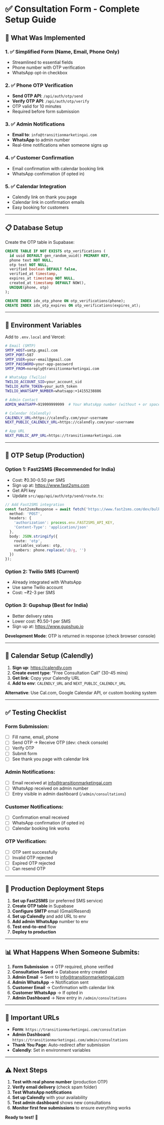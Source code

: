 # ✅ Consultation Form - Complete Setup Guide

## 🎯 What Was Implemented

### 1. ✅ Simplified Form (Name, Email, Phone Only)
- Streamlined to essential fields
- Phone number with OTP verification
- WhatsApp opt-in checkbox

### 2. ✅ Phone OTP Verification
- **Send OTP API**: `/api/auth/otp/send`
- **Verify OTP API**: `/api/auth/otp/verify`
- OTP valid for 10 minutes
- Required before form submission

### 3. ✅ Admin Notifications
- **Email to**: `info@transitionmarketingai.com`
- **WhatsApp** to admin number
- Real-time notifications when someone signs up

### 4. ✅ Customer Confirmation
- Email confirmation with calendar booking link
- WhatsApp confirmation (if opted in)

### 5. ✅ Calendar Integration
- Calendly link on thank you page
- Calendar link in confirmation emails
- Easy booking for customers

---

## 📋 Database Setup

Create the OTP table in Supabase:

```sql
CREATE TABLE IF NOT EXISTS otp_verifications (
  id uuid DEFAULT gen_random_uuid() PRIMARY KEY,
  phone text NOT NULL,
  otp text NOT NULL,
  verified boolean DEFAULT false,
  verified_at timestamp,
  expires_at timestamp NOT NULL,
  created_at timestamp DEFAULT NOW(),
  UNIQUE(phone, otp)
);

CREATE INDEX idx_otp_phone ON otp_verifications(phone);
CREATE INDEX idx_otp_expires ON otp_verifications(expires_at);
```

---

## 🔧 Environment Variables

Add to `.env.local` and Vercel:

```bash
# Email (SMTP)
SMTP_HOST=smtp.gmail.com
SMTP_PORT=587
SMTP_USER=your-email@gmail.com
SMTP_PASSWORD=your-app-password
SMTP_FROM=noreply@transitionmarketingai.com

# WhatsApp (Twilio)
TWILIO_ACCOUNT_SID=your_account_sid
TWILIO_AUTH_TOKEN=your_auth_token
TWILIO_WHATSAPP_NUMBER=whatsapp:+14155238886

# Admin Contact
ADMIN_WHATSAPP=919999999999  # Your WhatsApp number (without + or spaces)

# Calendar (Calendly)
CALENDLY_URL=https://calendly.com/your-username
NEXT_PUBLIC_CALENDLY_URL=https://calendly.com/your-username

# App URL
NEXT_PUBLIC_APP_URL=https://transitionmarketingai.com
```

---

## 📱 OTP Setup (Production)

### Option 1: Fast2SMS (Recommended for India)
- Cost: ₹0.30-0.50 per SMS
- Sign up at: https://www.fast2sms.com
- Get API key
- Update `src/app/api/auth/otp/send/route.ts`:

```typescript
// Add Fast2SMS integration
const fast2smsResponse = await fetch('https://www.fast2sms.com/dev/bulkV2', {
  method: 'POST',
  headers: {
    'authorization': process.env.FAST2SMS_API_KEY,
    'Content-Type': 'application/json'
  },
  body: JSON.stringify({
    route: 'otp',
    variables_values: otp,
    numbers: phone.replace(/\D/g, '')
  })
});
```

### Option 2: Twilio SMS (Current)
- Already integrated with WhatsApp
- Use same Twilio account
- Cost: ~₹2-3 per SMS

### Option 3: Gupshup (Best for India)
- Better delivery rates
- Lower cost: ₹0.50-1 per SMS
- Sign up at: https://www.gupshup.io

**Development Mode**: OTP is returned in response (check browser console)

---

## 📅 Calendar Setup (Calendly)

1. **Sign up**: https://calendly.com
2. **Create event type**: "Free Consultation Call" (30-45 mins)
3. **Get link**: Copy your Calendly URL
4. **Add to env**: `CALENDLY_URL` and `NEXT_PUBLIC_CALENDLY_URL`

**Alternative**: Use Cal.com, Google Calendar API, or custom booking system

---

## ✅ Testing Checklist

### Form Submission:
- [ ] Fill name, email, phone
- [ ] Send OTP → Receive OTP (dev: check console)
- [ ] Verify OTP
- [ ] Submit form
- [ ] See thank you page with calendar link

### Admin Notifications:
- [ ] Email received at info@transitionmarketingai.com
- [ ] WhatsApp received on admin number
- [ ] Entry visible in admin dashboard (`/admin/consultations`)

### Customer Notifications:
- [ ] Confirmation email received
- [ ] WhatsApp confirmation (if opted in)
- [ ] Calendar booking link works

### OTP Verification:
- [ ] OTP sent successfully
- [ ] Invalid OTP rejected
- [ ] Expired OTP rejected
- [ ] Can resend OTP

---

## 🚀 Production Deployment Steps

1. **Set up Fast2SMS** (or preferred SMS service)
2. **Create OTP table** in Supabase
3. **Configure SMTP** email (Gmail/Resend)
4. **Set up Calendly** and add URL to env
5. **Add admin WhatsApp** number to env
6. **Test end-to-end** flow
7. **Deploy to production**

---

## 📊 What Happens When Someone Submits:

1. **Form Submission** → OTP required, phone verified
2. **Consultation Saved** → Database entry created
3. **Admin Email** → Sent to info@transitionmarketingai.com
4. **Admin WhatsApp** → Notification sent
5. **Customer Email** → Confirmation with calendar link
6. **Customer WhatsApp** → If opted in
7. **Admin Dashboard** → New entry in `/admin/consultations`

---

## 🔗 Important URLs

- **Form**: `https://transitionmarketingai.com/consultation`
- **Admin Dashboard**: `https://transitionmarketingai.com/admin/consultations`
- **Thank You Page**: Auto-redirect after submission
- **Calendly**: Set in environment variables

---

## ⚠️ Next Steps

1. **Test with real phone number** (production OTP)
2. **Verify email delivery** (check spam folder)
3. **Test WhatsApp notifications**
4. **Set up Calendly** with your availability
5. **Test admin dashboard** shows new consultations
6. **Monitor first few submissions** to ensure everything works

**Ready to test!** 🎉

